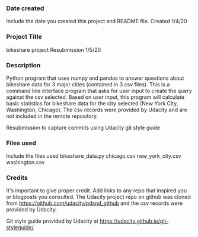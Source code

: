 ### Date created
Include the date you created this project and README file.
Created 1/4/20

### Project Title
bikeshare project
Resubmission 1/5/20


### Description
Python program that uses numpy and pandas to answer questions about bikeshare data
for 3 major cities (contained in 3 csv files). This is a command line interface
program that asks for user input to create the query against the csv selected.
Based on user input, this program will calculate basic statistics for bikeshare
data for the city selected (New York City, Washington, Chicago).  The csv records
were provided by Udacity and are not included in the remote repository.

Resubmission to capture commits using Udacity git style guide
### Files used
Include the files used
bikeshare_data.py
chicago.csv
new_york_city.csv
washington.csv


### Credits
It's important to give proper credit. Add links to any repo that inspired you or blogposts you consulted.
The Udacity project repo on github was cloned from https://github.com/udacity/pdsnd_github
and the csv records were provided by Udacity.

Git style guide provided by Udacity at https://udacity.github.io/git-styleguide/
